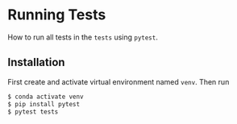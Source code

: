 # Running Tests

How to run all tests in the `tests` using `pytest`. 

## Installation

First create and activate virtual environment named `venv`. Then run 
```bash
$ conda activate venv
$ pip install pytest
$ pytest tests
```